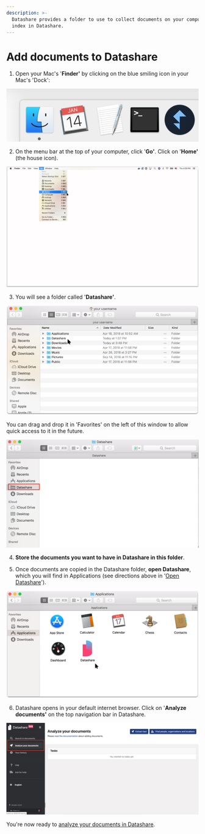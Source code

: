 ```yaml
---
description: >-
  Datashare provides a folder to use to collect documents on your computer to
  index in Datashare.
---
```


# Add documents to Datashare

  
1. Open your Mac's '**Finder'** by clicking on the blue smiling icon in your Mac's 'Dock':

![](../.gitbook/assets/screen-shot-2019-01-14-at-10.09.55-pm.png)

2. On the menu bar at the top of your computer, click '**Go'**. Click on '**Home'** \(the house icon\).

![](../.gitbook/assets/add-doc-mac2.png)

3. You will see a folder called '**Datashare'**.

![](../.gitbook/assets/add-doc-mac.png)

You can drag and drop it in 'Favorites' on the left of this window to allow quick access to it in the future.

![](../.gitbook/assets/screen-shot-2019-05-21-at-11.40.22-am.png)

4. **Store the documents you want to have in Datashare in this folder**. 

5. Once documents are copied in the Datashare folder, **open Datashare**, which you will find in Applications \(see directions above in '[Open Datashare](https://icij.gitbook.io/datashare/mac/open-datashare-on-mac)'\).

![](../.gitbook/assets/group-28%20%281%29.png)

6. Datashare opens in your default internet browser. Click on '**Analyze documents'** on the top navigation bar in Datashare.

![](../.gitbook/assets/analyze.png)

You're now ready to [analyze your documents in Datashare](https://icij.gitbook.io/datashare/all/analyze-documents). 

